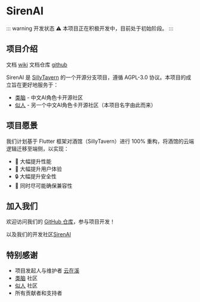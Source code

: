 # SirenAI

::: warning 开发状态
⚠️ 本项目正在积极开发中，目前处于初始阶段。
:::

## 项目介绍

文档 [wiki](https://docs.sirenai.org)
文档仓库 [github](https://github.com/yunzaixi-dev/sirenai-docs)

SirenAI 是 [SillyTavern](https://github.com/SillyTavern/SillyTavern) 的一个开源分支项目，遵循 AGPL-3.0 协议。本项目的成立旨在更好地服务于：

- [类脑](https://discord.gg/bNmEB4SK9h) - 中文AI角色卡开源社区
- [似人](https://discord.gg/f6VfJU86SQ) - 另一个中文AI角色卡开源社区（本项目名字由此而来）

## 项目愿景

我们计划基于 Flutter 框架对酒馆（SillyTavern）进行 100% 重构，将酒馆的云端逻辑迁移至端侧，以实现：

- 🚀 大幅提升性能
- 💫 大幅提升用户体验
- 🔒 大幅提升安全性
- 🔄 同时尽可能确保兼容性

## 加入我们

欢迎访问我们的 [GitHub 仓库](https://github.com/yunzaixi-dev/sirenai)，参与项目开发！

以及我们的开发社区[SirenAI](https://discord.gg/mBD77vwUCB)

## 特别感谢

- 项目发起人与维护者 [云在溪](https://zaixi.dev)
- [类脑](https://discord.gg/bNmEB4SK9h) 社区
- [似人](https://discord.gg/f6VfJU86SQ) 社区
- 所有贡献者和支持者
